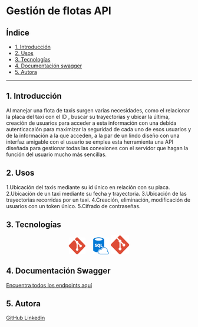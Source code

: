 # Gestión de flotas API

## Índice

* [1. Introducción](#1-preámbulo)
* [2. Usos](#2-resumen-del-proyecto)
* [3. Tecnologías](#3-objetivos-de-aprendizaje)
* [4. Documentación swagger](#4-consideraciones-generales)
* [5. Autora](#5-criterios-de-aceptación-del-proyecto)


***

## 1. Introducción

Al manejar una flota de taxis surgen varias necesidades, como el relacionar la placa del taxi con el ID , buscar su trayectorias y ubicar la última, creación de usuarios para acceder a esta información con una debida autenticacaión para maximizar la seguridad de cada uno de esos usuarios y de la información a la que acceden, a la par de un lindo diseño con una interfaz amigable con el usuario se emplea esta herramienta una API diseñada para gestionar todas las conexiones con el servidor que hagan la función del usuario mucho más sencillas. 


## 2. Usos
1.Ubicación del taxis mediante su id único en relación con su placa.
2.Ubicación de un taxi mediante su fecha y trayectoria.
3.Ubicación de las trayectorias recorridas por un taxi.
4.Creación, eliminación, modificación de usuarios con un token único.
5.Cifrado de contraseñas.


## 3. Tecnologías 
<div style="display: inline-block; text-align: center;">
<img src="images/git.png" alt="Git" width="9%" height="9%" title="Git"/>
  &nbsp;&nbsp;&nbsp;
<img src="images/sql.png" alt="SQL" width="9%" height="9%" title="SQL"/>
<img src="images/git.png" alt="PYTHON" width="10%" height="10%" title="PYTHON"/>
  
</div>

## 4. Documentación Swagger
[Encuentra todos los endpoints aquí ](https://app.swaggerhub.com/apis-docs/ssinuco/FleetManagementAPI/2.0.0#/taxis/getTaxi)

## 5. Autora

[GitHub ](https://github.com/Carolinartz)
[Linkedin ](https://www.linkedin.com/in/dcarolinaortiz/)

